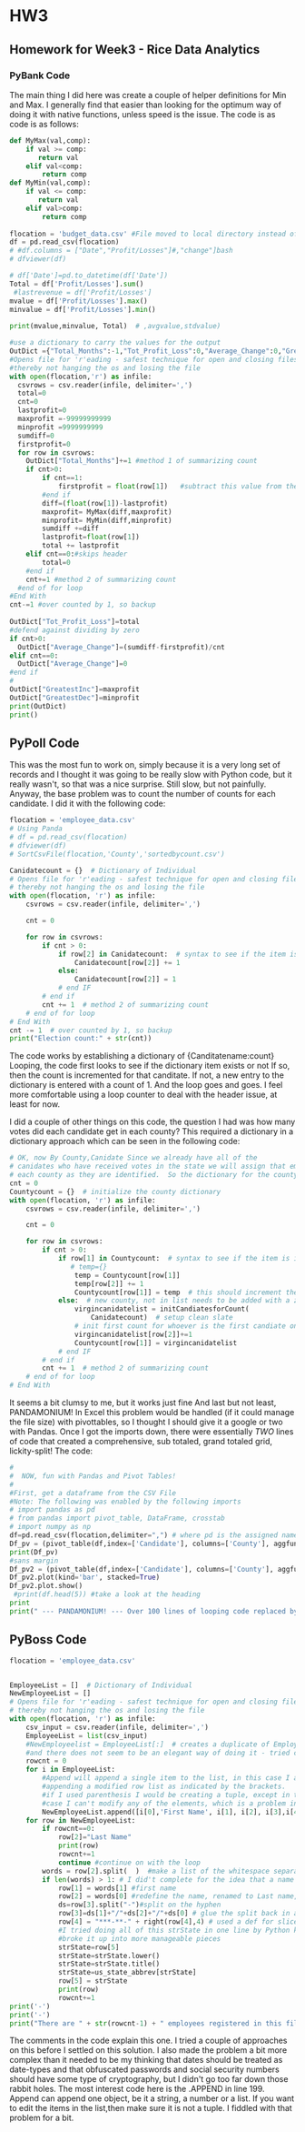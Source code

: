 # HW3
## Homework for Week3 - Rice Data Analytics
### PyBank Code
The main thing I did here was create a couple of helper definitions for Min and Max.  I generally find that easier than looking for the optimum way of doing it with native functions, unless speed is the issue.
The code is as code is as follows:


```python
def MyMax(val,comp):
    if val >= comp:
       return val
    elif val<comp:
        return comp
def MyMin(val,comp):
    if val <= comp:
       return val
    elif val>comp:
        return comp    
 
flocation = 'budget_data.csv' #File moved to local directory instead of using os.path.join(...),which is problematic
df = pd.read_csv(flocation)  
# #df.columns = ["Date","Profit/Losses"]#,"change"]bash
# dfviewer(df)

# df['Date']=pd.to_datetime(df['Date'])
Total = df['Profit/Losses'].sum()
 #lastrevenue = df['Profit/Losses']
mvalue = df['Profit/Losses'].max()
minvalue = df['Profit/Losses'].min()  
 
print(mvalue,minvalue, Total)  # ,avgvalue,stdvalue)

#use a dictionary to carry the values for the output
OutDict ={"Total_Months":-1,"Tot_Profit_Loss":0,"Average_Change":0,"GreatestInc":0,"GreatestDec":0}
#Opens file for 'r'eading - safest technique for open and closing files as will always close even if there is an exception
#thereby not hanging the os and losing the file
with open(flocation,'r') as infile:
  csvrows = csv.reader(infile, delimiter=',')  
  total=0
  cnt=0
  lastprofit=0
  maxprofit =-99999999999
  minprofit =9999999999
  sumdiff=0
  firstprofit=0
  for row in csvrows:
    OutDict["Total_Months"]+=1 #method 1 of summarizing count
    if cnt>0:  
        if cnt==1:
            firstprofit = float(row[1])   #subtract this value from the average difference numerator 
        #end if
        diff=(float(row[1])-lastprofit)
        maxprofit= MyMax(diff,maxprofit)
        minprofit= MyMin(diff,minprofit)
        sumdiff +=diff
        lastprofit=float(row[1])
        total += lastprofit         
    elif cnt==0:#skips header
        total=0
    #end if
    cnt+=1 #method 2 of summarizing count
  #end of for loop 
#End With
cnt-=1 #over counted by 1, so backup
 
OutDict["Tot_Profit_Loss"]=total
#defend against dividing by zero
if cnt>0:
  OutDict["Average_Change"]=(sumdiff-firstprofit)/cnt
elif cnt==0:
  OutDict["Average_Change"]=0
#end if
#   
OutDict["GreatestInc"]=maxprofit
OutDict["GreatestDec"]=minprofit   
print(OutDict)
print()
```
## PyPoll Code

This was the most fun to work on, simply because it is a very long set of records and I thought it was going to be really slow with Python code, but it really wasn't, so that was a nice surprise.  Still slow, but not painfully.  Anyway, the base problem was to count the number of counts for each candidate.  I did it with the following code:
```python
flocation = 'employee_data.csv'
# Using Panda
# df = pd.read_csv(flocation)
# dfviewer(df)
# SortCsvFile(flocation,'County','sortedbycount.csv')

Canidatecount = {}  # Dictionary of Individual
# Opens file for 'r'eading - safest technique for open and closing files as will always close even if there is an exception
# thereby not hanging the os and losing the file
with open(flocation, 'r') as infile:
    csvrows = csv.reader(infile, delimiter=',')

    cnt = 0

    for row in csvrows:
        if cnt > 0:
            if row[2] in Canidatecount:  # syntax to see if the item is in the dictionary
                Canidatecount[row[2]] += 1
            else:
                Canidatecount[row[2]] = 1
            # end IF
        # end if
        cnt += 1  # method 2 of summarizing count
    # end of for loop
# End With
cnt -= 1  # over counted by 1, so backup
print("Election count:" + str(cnt))
```
The code works by establishing a dictionary of {Canditatename:count}
Looping, the code first looks to see if the dictionary item exists or not
If so, then the count is incremented for that canditate.  If not, a new
entry to the dictionary is entered with a count of 1. And the loop goes
and goes.  I feel more comfortable using a loop counter to deal with 
the header issue, at least for now.

I did a couple of other things on this code, the question I had was how many votes did each candidate get in each county?
This required a dictionary in a dictionary approach which can be seen in the following code:
```python
# OK, now By County,Canidate Since we already have all of the
# canidates who have received votes in the state we will assign that empty list to
# each county as they are identified.  So the dictionary for the county is {Countyname,{Canidate Dictionary}}
cnt = 0
Countycount = {}  # initialize the county dictionary
with open(flocation, 'r') as infile:
    csvrows = csv.reader(infile, delimiter=',')

    cnt = 0 

    for row in csvrows:
        if cnt > 0:
            if row[1] in Countycount:  # syntax to see if the item is in the dictionary
               # temp={}
                temp = Countycount[row[1]]
                temp[row[2]] += 1
                Countycount[row[1]] = temp  # this should increment the proper
            else:  # new county, not in list needs to be added with a zeroed out Canidate list
                virgincanidatelist = initCandiatesforCount(
                    Canidatecount)  # setup clean slate                
                # init first count for whoever is the first candiate on the first county
                virgincanidatelist[row[2]]+=1
                Countycount[row[1]] = virgincanidatelist 
            # end IF
        # end if
        cnt += 1  # method 2 of summarizing count
    # end of for loop
# End With

```
It seems a bit clumsy to me, but it works just fine
And last but not least, PANDAMONIUM!
In Excel this problem would be handled (if it could manage the file size)
with pivottables, so I thought I should give it a google or two with Pandas.
Once I got the imports down, there were essentially *TWO* lines of code that created
a comprehensive, sub totaled, grand totaled grid, lickity-split!
The code:
```python
#
#  NOW, fun with Pandas and Pivot Tables!
#
#First, get a dataframe from the CSV File
#Note: The following was enabled by the following imports
# import pandas as pd
# from pandas import pivot_table, DataFrame, crosstab
# import numpy as np
df=pd.read_csv(flocation,delimiter=",") # where pd is the assigned name for my Pandas object
Df_pv = (pivot_table(df,index=['Candidate'], columns=['County'], aggfunc=np.count_nonzero,margins=True,margins_name='Totals'))
print(Df_pv)
#sans margin
Df_pv2 = (pivot_table(df,index=['Candidate'], columns=['County'], aggfunc=np.count_nonzero))#,margins=True,margins_name='Totals'))
Df_pv2.plot(kind='bar', stacked=True)
Df_pv2.plot.show()
 #print(df.head(5)) #take a look at the heading
print
print(" --- PANDAMONIUM! --- Over 100 lines of looping code replaced by 5 lines of code(including the imports!) ")
```

## PyBoss Code
```python
flocation = 'employee_data.csv'


EmployeeList = []  # Dictionary of Individual
NewEmployeeList = []
# Opens file for 'r'eading - safest technique for open and closing files as will always close even if there is an exception
# thereby not hanging the os and losing the file
with open(flocation, 'r') as infile:
    csv_input = csv.reader(infile, delimiter=',')
    EmployeeList = list(csv_input)
    #NewEmployeelist = EmployeeList[:]  # creates a duplicate of Employeelist   not used in this case since I need to insert a column
    #and there does not seem to be an elegant way of doing it - tried comprehension but it kept crashing.
    rowcnt = 0
    for i in EmployeeList:        
        #Append will append a single item to the list, in this case I am
        #appending a modified row list as indicated by the brackets.
        #if I used parenthesis I would be creating a tuple, except in that
        #case I can't modify any of the elements, which is a problem in this case
        NewEmployeeList.append([i[0],'First Name', i[1], i[2], i[3],i[4]])
    for row in NewEmployeeList:
        if rowcnt==0:
            row[2]="Last Name"
            print(row)
            rowcnt+=1
            continue #continue on with the loop
        words = row[2].split(  )  #make a list of the whitespace separated items
        if len(words) > 1: # I did't complete for the idea that a name would have less than two names
            row[1] = words[1] #first name
            row[2] = words[0] #redefine the name, renamed to Last name, that the parsed last name
            ds=row[3].split("-")#split on the hyphen
            row[3]=ds[1]+"/"+ds[2]+"/"+ds[0] # glue the split back in a different order
            row[4] = "***-**-" + right(row[4],4) # used a def for slice the right 4 characters
            #I tried doing all of this strState in one line by Python kept barfing on me, so I 
            #broke it up into more manageable pieces
            strState=row[5]
            strState=strState.lower()
            strState=strState.title()            
            strState=us_state_abbrev[strState]
            row[5] = strState
            print(row)
            rowcnt+=1
print('-')
print('-')
print("There are " + str(rowcnt-1) + " employees registered in this file at the moment")
```
The comments in the code explain this one. I tried a couple of approaches on this before I settled on this solution.  I also made the problem a bit more complex than it needed to be my thinking that dates should be treated as date-types and that obfuscated passwords and social security numbers should have some type of cryptography, but I didn't go too far down those rabbit holes.  The most interest code here is the .APPEND in line 199.  Append can append one object, be it a string, a number or a list. If you want to edit the items in the list,then make sure it is not a tuple.  I fiddled with that problem for a bit.
